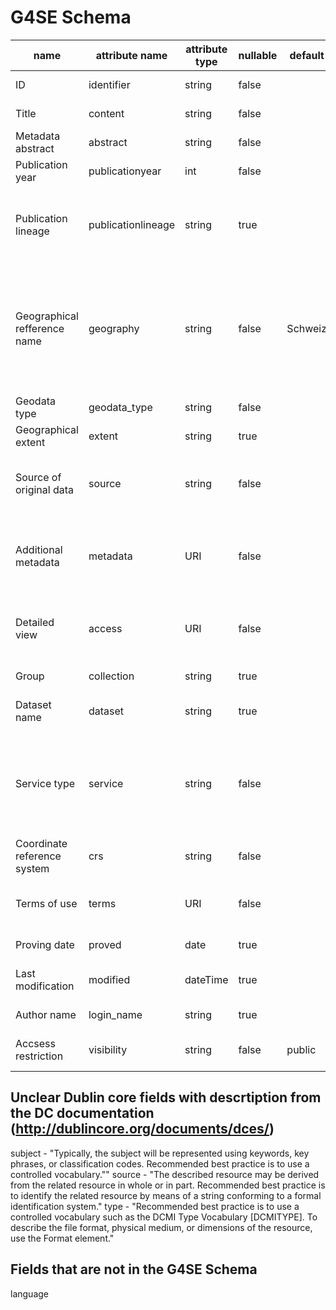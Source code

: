 # G4SE Schema

|             name             |   attribute name   | attribute type | nullable | default | dublin core name |                        enumeration values                        |                                                           documentation                                                            |
|------------------------------|--------------------|----------------|----------|---------|------------------|------------------------------------------------------------------|------------------------------------------------------------------------------------------------------------------------------------|
| ID                           | identifier         | string         | false    |         | identifier       |                                                                  | Unique identifier                                                                                                                  |
| Title                        | content            | string         | false    |         | title            |                                                                  | Metadata Record title                                                                                                              |
| Metadata abstract            | abstract           | string         | false    |         | description      |                                                                  | Multi line record abstract                                                                                                         |
| Publication   year           | publicationyear    | int            | false    |         | date             |                                                                  | Year of initial publication                                                                                                        |
| Publication lineage          | publicationlineage | string         | true     |         |                  |                                                                  | Comma separated publication   year lineage (passed publications)                                                                   |
| Geographical refference name | geography          | string         | false    | Schweiz | coverage         |                                                                  | Official BFS (Swiss Federal Statistical Office) geographical   description. Use largest covered unit (Municipality < Canton < CH). |
| Geodata type                 | geodata_type       | string         | false    |         |                  | raster, vector, point                                            | Geodatatype of original data                                                                                                       |
| Geographical extent          | extent             | string         | true     |         |                  |                                                                  | Must be WSG84.                                                                                                                     |
| Source of original data      | source             | string         | false    |         | creator          |                                                                  | Contract partner for   original data e.g. swisstopo, Canton xy...                                                                  |
| Additional metadata          | metadata           | URI            | false    |         | relation         |                                                                  | URI to pdf or fileshare with several pdfs containing aditional Metadata                                                            |
| Detailed view                | access             | URI            | false    |         |                  |                                                                  | URI to the Detailed view of   the record in GeoVITe or HSR Portal                                                                  |
| Group                        | collection         | string         | true     |         |                  |                                                                  | Group name or feature dataset                                                                                                      |
| Dataset name                 | dataset            | string         | true     |         |                  |                                                                  | Service, dataset or file   name                                                                                                    |
| Service type                 | service            | string         | false    |         | format           | WMS HSR- Geoportal, WFS HSR-Geoportal, ETH GeoVite, external WMS | Service type e.g. ETH Geovite, WMS HSR-Geoportal...                                                                                |
| Coordinate reference system  | crs                | string         | false    |         |                  | LV03, LV95, WGS84                                                | CRS of original data (EPSG)                                                                                                        |
| Terms of use                 | terms              | URI            | false    |         | rights           |                                                                  | URI to PDF with information about the terms of use                                                                                 |
| Proving date                 | proved             | date           | true     |         |                  |                                                                  | Most recent proving date                                                                                                           |
| Last modification            | modified           | dateTime       | true     |         |                  |                                                                  | Most recent modification time                                                                                                      |
| Author name                  | login_name         | string         | true     |         | contributor      |                                                                  | Metadata Author name                                                                                                               |
| Accsess   restriction        | visibility         | string         | false    | public  |                  | public, test, hsr-internal                                       | Metadata visibility in front end                                                                                                   |


## Unclear Dublin core fields with descrtiption from the DC documentation (http://dublincore.org/documents/dces/)
subject - "Typically, the subject will be represented using keywords, key phrases, or classification codes. Recommended best practice is to use a controlled vocabulary.""
source - "The described resource may be derived from the related resource in whole or in part. Recommended best practice is to identify the related resource by means of a string conforming to a formal identification system."
type - "Recommended best practice is to use a controlled vocabulary such as the DCMI Type Vocabulary [DCMITYPE]. To describe the file format, physical medium, or dimensions of the resource, use the Format element."

## Fields that are not in the G4SE Schema
language